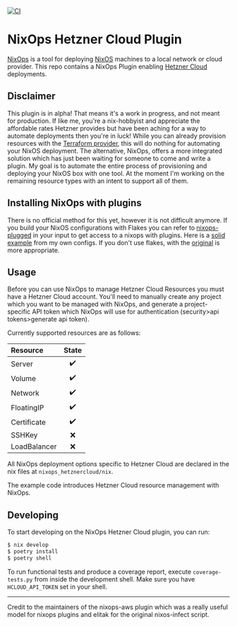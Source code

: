 [![CI](https://github.com/lukebfox/nixops-hetznercloud/workflows/CI/badge.svg)](https://github.com/lukebfox/nixops-hetznercloud/actions)
# NixOps Hetzner Cloud Plugin

[NixOps](https://github.com/NixOS/nixops) is a tool for deploying [NixOS](https://nixos.org/) machines to a local network or cloud provider. This repo contains a NixOps Plugin enabling [Hetzner Cloud](https://www.hetzner.com/cloud) deployments.

## Disclaimer

This plugin is in alpha! That means it's a work in progress, and not meant for production. If like me, you're a nix-hobbyist and appreciate the affordable rates Hetzner provides but have been aching for a way to automate deployments then you're in luck! While you can already provision resources with the [Terraform provider](https://github.com/hetznercloud/terraform-provider-hcloud), this will do nothing for automating your NixOS deployment. The alternative, NixOps, offers a more integrated solution which has just been waiting for someone to come and write a plugin. My goal is to automate the entire process of provisioning and deploying your NixOS box with one tool. At the moment I'm working on the remaining resource types with an intent to support all of them.

## Installing NixOps with plugins

There is no official method for this yet, however it is not difficult anymore. If you build your NixOS configurations with Flakes you can refer to [nixops-plugged](http://github.com/lukebfox/nixops-plugged) in your input to get access to a nixops with plugins. Here is a [solid example](https://github.com/lukebfox/the-nix-files/blob/master/flake.nix) from my own configs. If you don't use flakes, with the [original](https://github.com/typetetris/nixops-with-plugins) is more appropriate.

## Usage

Before you can use NixOps to manage Hetzner Cloud Resources you must have a Hetzner Cloud account. You'll need to manually create any project which you want to be managed with NixOps, and generate a project-specific API token which NixOps will use for authentication (security>api tokens>generate api token).

Currently supported resources are as follows:

| Resource      | State |
|:--------------|:-----:|
| Server        | :heavy_check_mark: |
| Volume        | :heavy_check_mark: |
| Network       | :heavy_check_mark: |
| FloatingIP    | :heavy_check_mark: |
| Certificate   | :heavy_check_mark: |
| SSHKey        | :x: |
| LoadBalancer  | :x: |

All NixOps deployment options specific to Hetzner Cloud are declared in the nix files at `nixops_hetznercloud/nix`.

The example code introduces Hetzner Cloud resource management with NixOps.

## Developing

To start developing on the NixOps Hetzner Cloud plugin, you can run:

```bash
$ nix develop
$ poetry install
$ poetry shell
```

To run functional tests and produce a coverage report, execute `coverage-tests.py` from inside the development shell. Make sure you have `HCLOUD_API_TOKEN` set in your shell.

---
Credit to the maintainers of the nixops-aws plugin which was a really useful model for nixops plugins and elitak for the original nixos-infect script.
